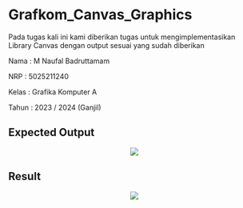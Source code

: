 # Grafkom_Canvas_Graphics
Pada tugas kali ini kami diberikan tugas untuk mengimplementasikan Library Canvas dengan output sesuai yang sudah diberikan

Nama    : M Naufal Badruttamam

NRP     : 5025211240

Kelas   : Grafika Komputer A

Tahun   : 2023 / 2024 (Ganjil)

## Expected Output 
<div align="center">
  <img src="https://github.com/Caknoooo/Grafkom_Canvas_Graphics/assets/92671053/96eaf542-1b83-4f24-aead-14078a718d70">
</div>

## Result 
<div align="center">
  <img src="https://github.com/Caknoooo/Grafkom_Canvas_Graphics/assets/92671053/845ebe05-1461-43bb-a8bd-0bb360ff9c46">
</div>

